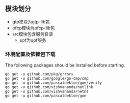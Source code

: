 ## 模块划分
* gtp模块为gtp-lib包
* pfcp模块为pfcp-lib包
* src模块包含服务目录
    * upf为upf服务

### 环境配置及依赖包下载

The following packages should be installed before starting.  

```shell-session
go get -u github.com/pkg/errors
go get -u github.com/google/go-cmp/cmp
go get -u github.com/pascaldekloe/goe/verify
go get -u github.com/vishvananda/netlink
go get -u github.com/vishvananda/netns
go get -u github.com/pascaldekloe/goe

```

